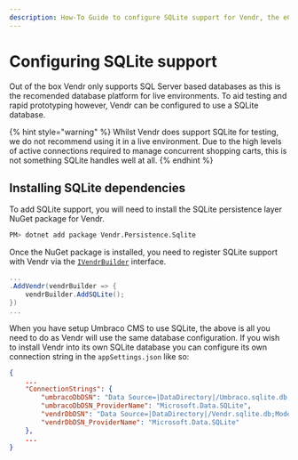 ```yaml
---
description: How-To Guide to configure SQLite support for Vendr, the eCommerce solution for Umbraco
---
```


# Configuring SQLite support

Out of the box Vendr only supports SQL Server based databases as this is the recomended database platform for live environments. To aid testing and rapid prototyping however, Vendr can be configured to use a SQLite database.

{% hint style="warning" %}
Whilst Vendr does support SQLite for testing, we do not recommend using it in a live environment. Due to the high levels of active connections required to manage concurrent shopping carts, this is not something SQLite handles well at all.
{% endhint %}

## Installing SQLite dependencies

To add SQLite support, you will need to install the SQLite persistence layer NuGet package for Vendr.

```bash
PM> dotnet add package Vendr.Persistence.Sqlite
```

Once the NuGet package is installed, you need to register SQLite support with Vendr via the [`IVendrBuilder`](../key-concepts/vendr-builder/#registering-dependencies) interface.

```csharp
...
.AddVendr(vendrBuilder => {
    vendrBuilder.AddSQLite();
})
...

```

When you have setup Umbraco CMS to use SQLite, the above is all you need to do as Vendr will use the same database configuration. If you wish to install Vendr into its own SQLite database you can configure its own connection string in the `appSettings.json` like so:

```json
{
    ...
    "ConnectionStrings": {
        "umbracoDbDSN": "Data Source=|DataDirectory|/Umbraco.sqlite.db;Cache=Shared;Foreign Keys=True;Pooling=True",
        "umbracoDbDSN_ProviderName": "Microsoft.Data.SQLite",
        "vendrDbDSN": "Data Source=|DataDirectory|/Vendr.sqlite.db;Mode=ReadWrite;Foreign Keys=True;Pooling=True;Cache=Shared",
        "vendrDbDSN_ProviderName": "Microsoft.Data.SQLite"
    },
    ...
}

```
